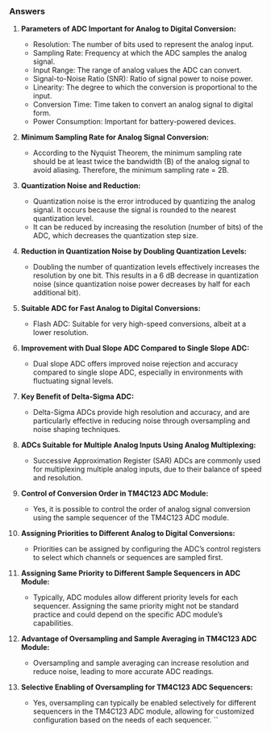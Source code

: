 ### Answers

1. **Parameters of ADC Important for Analog to Digital Conversion:**
   - Resolution: The number of bits used to represent the analog input.
   - Sampling Rate: Frequency at which the ADC samples the analog signal.
   - Input Range: The range of analog values the ADC can convert.
   - Signal-to-Noise Ratio (SNR): Ratio of signal power to noise power.
   - Linearity: The degree to which the conversion is proportional to the input.
   - Conversion Time: Time taken to convert an analog signal to digital form.
   - Power Consumption: Important for battery-powered devices.

2. **Minimum Sampling Rate for Analog Signal Conversion:**
   - According to the Nyquist Theorem, the minimum sampling rate should be at least twice the bandwidth (B) of the analog signal to avoid aliasing. Therefore, the minimum sampling rate = 2B.

3. **Quantization Noise and Reduction:**
   - Quantization noise is the error introduced by quantizing the analog signal. It occurs because the signal is rounded to the nearest quantization level.
   - It can be reduced by increasing the resolution (number of bits) of the ADC, which decreases the quantization step size.

4. **Reduction in Quantization Noise by Doubling Quantization Levels:**
   - Doubling the number of quantization levels effectively increases the resolution by one bit. This results in a 6 dB decrease in quantization noise (since quantization noise power decreases by half for each additional bit).

5. **Suitable ADC for Fast Analog to Digital Conversions:**
   - Flash ADC: Suitable for very high-speed conversions, albeit at a lower resolution.

6. **Improvement with Dual Slope ADC Compared to Single Slope ADC:**
   - Dual slope ADC offers improved noise rejection and accuracy compared to single slope ADC, especially in environments with fluctuating signal levels.

7. **Key Benefit of Delta-Sigma ADC:**
   - Delta-Sigma ADCs provide high resolution and accuracy, and are particularly effective in reducing noise through oversampling and noise shaping techniques.

8. **ADCs Suitable for Multiple Analog Inputs Using Analog Multiplexing:**
   - Successive Approximation Register (SAR) ADCs are commonly used for multiplexing multiple analog inputs, due to their balance of speed and resolution.

9. **Control of Conversion Order in TM4C123 ADC Module:**
   - Yes, it is possible to control the order of analog signal conversion using the sample sequencer of the TM4C123 ADC module.

10. **Assigning Priorities to Different Analog to Digital Conversions:**
    - Priorities can be assigned by configuring the ADC’s control registers to select which channels or sequences are sampled first.

11. **Assigning Same Priority to Different Sample Sequencers in ADC Module:**
    - Typically, ADC modules allow different priority levels for each sequencer. Assigning the same priority might not be standard practice and could depend on the specific ADC module’s capabilities.

12. **Advantage of Oversampling and Sample Averaging in TM4C123 ADC Module:**
    - Oversampling and sample averaging can increase resolution and reduce noise, leading to more accurate ADC readings.

13. **Selective Enabling of Oversampling for TM4C123 ADC Sequencers:**
    - Yes, oversampling can typically be enabled selectively for different sequencers in the TM4C123 ADC module, allowing for customized configuration based on the needs of each sequencer.
``
